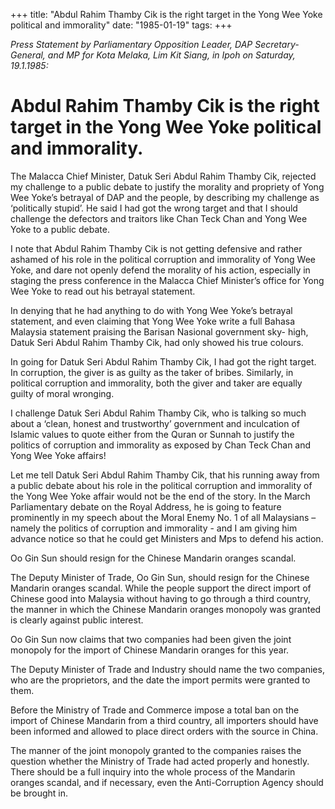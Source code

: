 +++ 
title: "Abdul Rahim Thamby Cik is the right target in the Yong Wee Yoke political and immorality"
date: "1985-01-19"
tags:
+++

_Press Statement by Parliamentary Opposition Leader, DAP Secretary-General, and MP for Kota Melaka, Lim Kit Siang, in Ipoh on Saturday, 19.1.1985:_

# Abdul Rahim Thamby Cik is the right target in the Yong Wee Yoke political and immorality.

 The Malacca Chief Minister, Datuk Seri Abdul Rahim Thamby Cik, rejected my challenge 
to a public debate to justify the morality and propriety of Yong Wee Yoke’s betrayal of DAP 
and the people, by describing my challenge as ‘politically stupid’. He said I had got the 
wrong target and that I should challenge the defectors and traitors like Chan Teck Chan 
and Yong Wee Yoke to a public debate.</u>

I note that Abdul Rahim Thamby Cik is not getting defensive and rather ashamed of his role 
in the political corruption and immorality of Yong Wee Yoke, and dare not openly defend the 
morality of his action, especially in staging the press conference in the Malacca Chief 
Minister’s office for Yong Wee Yoke to read out his betrayal statement.

In denying that he had anything to do with Yong Wee Yoke’s betrayal statement, and even 
claiming that Yong Wee Yoke write a full Bahasa Malaysia statement praising the 
Barisan Nasional government sky- high, Datuk Seri Abdul Rahim Thamby Cik, had only 
showed his true colours.

In going for Datuk Seri Abdul Rahim Thamby Cik, I had got the right target. In corruption, 
the giver is as guilty as the taker of bribes. Similarly, in political corruption and immorality, 
both the giver and taker are equally guilty of moral wronging.

I challenge Datuk Seri Abdul Rahim Thamby Cik, who is talking so much about a ‘clean, honest 
and trustworthy’ government and inculcation of Islamic values to quote either from the 
Quran or Sunnah to justify the politics of corruption and immorality as exposed by 
Chan Teck Chan and Yong Wee Yoke affairs!

Let me tell Datuk Seri Abdul Rahim Thamby Cik, that his running away from a public debate 
about his role in the political corruption and immorality of the Yong Wee Yoke affair would 
not be the end of the story. In the March Parliamentary debate on the Royal Address, he is 
going to feature prominently in my speech about the Moral Enemy No. 1 of all Malaysians 
– namely the politics of corruption and immorality - and I am giving him advance notice so 
that he could get Ministers and Mps to defend his action.

Oo Gin Sun should resign for the Chinese Mandarin oranges scandal.

The Deputy Minister of Trade, Oo Gin Sun, should resign for the Chinese Mandarin 
oranges scandal. While the people support the direct import of Chinese good into 
Malaysia without having to go through a third country, the manner in which the 
Chinese Mandarin oranges monopoly was granted is clearly against public interest.

Oo Gin Sun now claims that two companies had been given the joint monopoly for the 
import of Chinese Mandarin oranges for this year.

The Deputy Minister of Trade and Industry should name the two companies, who are the 
proprietors, and the date the import permits were granted to them.

Before the Ministry of Trade and Commerce impose a total ban on the import of Chinese 
Mandarin from a third country, all importers should have been informed and allowed to 
place direct orders with the source in China.

The manner of the joint monopoly granted to the companies raises the question whether the 
Ministry of Trade had acted properly and honestly. There should be a full inquiry into the 
whole process of the Mandarin oranges scandal, and if necessary, even the 
Anti-Corruption Agency should be brought in.
 
